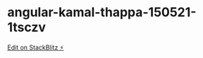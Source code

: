 # angular-kamal-thappa-150521-1tsczv

[Edit on StackBlitz ⚡️](https://stackblitz.com/edit/angular-kamal-thappa-150521-1tsczv)